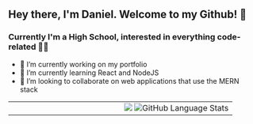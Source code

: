 ## Hey there, I'm Daniel. Welcome to my Github! 👋

### Currently I'm a High School, interested in everything code-related 👨‍💻


- 🔭 I’m currently working on my portfolio
- 🌱 I’m currently learning React and NodeJS
- 👯 I’m looking to collaborate on web applications that use the MERN stack


<!--START_SECTION:activity-->

<table>
  <tr>
  <td width="50%">
      <div align="center">
       <!--START_SECTION:activity--> 
      </div>
    </td>
    <td width="50%">
      <div align="center">
        <img src=https://github-readme-stats.danielkurien.vercel.app/api?username=DanielKurien&show_icons=true&bg_color/>
        <img src="https://github-readme-stats.danielkurien.vercel.app/api/top-langs/?username=DanielKurien" alt="GitHub Language Stats" />
      </div>
    </td>
    
  </tr>
</table> 

